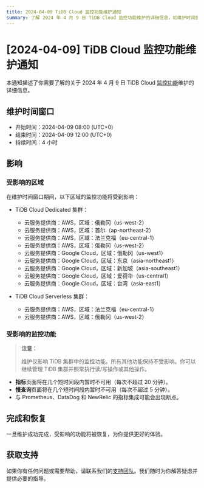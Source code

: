 ```yaml
---
title: 2024-04-09 TiDB Cloud 监控功能维护通知
summary: 了解 2024 年 4 月 9 日 TiDB Cloud 监控功能维护的详细信息，如维护时间窗口、原因和影响。
---
```


# [2024-04-09] TiDB Cloud 监控功能维护通知

本通知描述了你需要了解的关于 2024 年 4 月 9 日 TiDB Cloud [监控功能](/tidb-cloud/monitor-tidb-cluster.md)维护的详细信息。

## 维护时间窗口

- 开始时间：2024-04-09 08:00 (UTC+0)
- 结束时间：2024-04-09 12:00 (UTC+0)
- 持续时间：4 小时

## 影响

### 受影响的区域

在维护时间窗口期间，以下区域的监控功能将受到影响：

- TiDB Cloud Dedicated 集群：
    - 云服务提供商：AWS，区域：俄勒冈（us-west-2）
    - 云服务提供商：AWS，区域：首尔（ap-northeast-2）
    - 云服务提供商：AWS，区域：法兰克福（eu-central-1）
    - 云服务提供商：AWS，区域：俄勒冈（us-west-2）
    - 云服务提供商：Google Cloud，区域：俄勒冈（us-west1）
    - 云服务提供商：Google Cloud，区域：东京（asia-northeast1）
    - 云服务提供商：Google Cloud，区域：新加坡（asia-southeast1）
    - 云服务提供商：Google Cloud，区域：爱荷华（us-central1）
    - 云服务提供商：Google Cloud，区域：台湾（asia-east1）

- TiDB Cloud Serverless 集群：
    - 云服务提供商：AWS，区域：法兰克福（eu-central-1）
    - 云服务提供商：AWS，区域：俄勒冈（us-west-2）

### 受影响的监控功能

> **注意：**
>
> 维护仅影响 TiDB 集群中的监控功能。所有其他功能保持不受影响。你可以继续管理 TiDB 集群并照常执行读/写操作或其他操作。

- **指标**页面将在几个短时间段内暂时不可用（每次不超过 20 分钟）。
- **慢查询**页面将在几个短时间段内暂时不可用（每次不超过 5 分钟）。
- 与 Prometheus、DataDog 和 NewRelic 的指标集成可能会出现断点。

## 完成和恢复

一旦维护成功完成，受影响的功能将被恢复，为你提供更好的体验。

## 获取支持

如果你有任何问题或需要帮助，请联系我们的[支持团队](/tidb-cloud/tidb-cloud-support.md)。我们随时为你解答疑虑并提供必要的指导。
